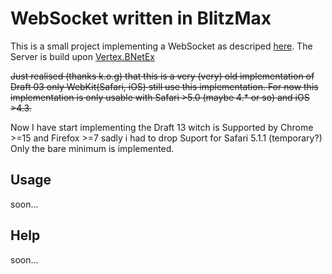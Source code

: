 WebSocket written in BlitzMax
=============================

This is a small project implementing a WebSocket as descriped [here][spec]. 
The Server is build upon [Vertex.BNetEx][BNetEx] 

<strike>Just realised (thanks k.o.g) that this is a very (very) old implementation of Draft 03 only WebKit(Safari, iOS) still use this implementation. 
For now this implementation is only usable with Safari >5.0 (maybe 4.* or so) and iOS >4.3.</strike>

Now I have start implementing the Draft 13 witch is Supported by Chrome >=15 and Firefox >=7 sadly i had to drop Suport for Safari 5.1.1 (temporary?) Only the bare minimum is implemented. 


Usage
-----

soon...


Help
----
soon...




[spec]: http://tools.ietf.org/html/draft-ietf-hybi-thewebsocketprotocol 
[BNetEx]: http://vertex.dreamfall.at/projects.php#bnetex